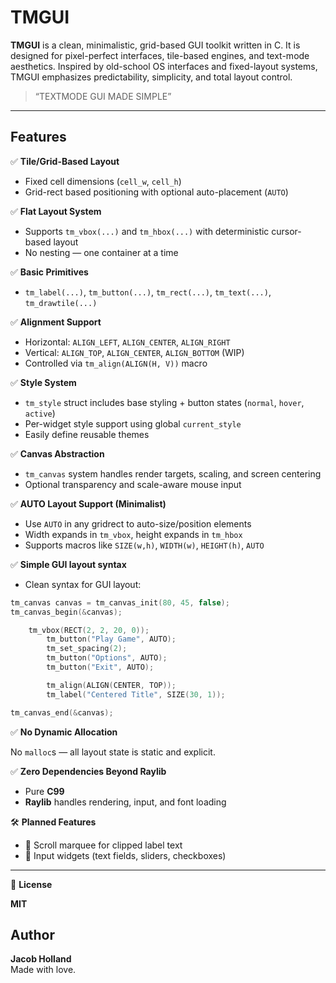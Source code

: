 # TMGUI

**TMGUI** is a clean, minimalistic, grid-based GUI toolkit written in C. It is designed for pixel-perfect interfaces, tile-based engines, and text-mode aesthetics. Inspired by old-school OS interfaces and fixed-layout systems, TMGUI emphasizes predictability, simplicity, and total layout control.

> “TEXTMODE GUI MADE SIMPLE”

---

## Features

✅ **Tile/Grid-Based Layout**  
- Fixed cell dimensions (`cell_w`, `cell_h`)  
- Grid-rect based positioning with optional auto-placement (`AUTO`)  

✅ **Flat Layout System**  
- Supports `tm_vbox(...)` and `tm_hbox(...)` with deterministic cursor-based layout  
- No nesting — one container at a time  

✅ **Basic Primitives**  
- `tm_label(...)`, `tm_button(...)`, `tm_rect(...)`, `tm_text(...)`, `tm_drawtile(...)`  

✅ **Alignment Support**  
- Horizontal: `ALIGN_LEFT`, `ALIGN_CENTER`, `ALIGN_RIGHT`  
- Vertical: `ALIGN_TOP`, `ALIGN_CENTER`, `ALIGN_BOTTOM` (WIP)  
- Controlled via `tm_align(ALIGN(H, V))` macro  

✅ **Style System**  
- `tm_style` struct includes base styling + button states (`normal`, `hover`, `active`)  
- Per-widget style support using global `current_style`  
- Easily define reusable themes  

✅ **Canvas Abstraction**  
- `tm_canvas` system handles render targets, scaling, and screen centering  
- Optional transparency and scale-aware mouse input  

✅ **AUTO Layout Support (Minimalist)**  
- Use `AUTO` in any gridrect to auto-size/position elements  
- Width expands in `tm_vbox`, height expands in `tm_hbox`  
- Supports macros like `SIZE(w,h)`, `WIDTH(w)`, `HEIGHT(h)`, `AUTO`  

✅ **Simple GUI layout syntax**  
- Clean syntax for GUI layout:  
  
```c
tm_canvas canvas = tm_canvas_init(80, 45, false);
tm_canvas_begin(&canvas);

	tm_vbox(RECT(2, 2, 20, 0));
		tm_button("Play Game", AUTO);
		tm_set_spacing(2);
		tm_button("Options", AUTO);
		tm_button("Exit", AUTO);

		tm_align(ALIGN(CENTER, TOP));
		tm_label("Centered Title", SIZE(30, 1));

tm_canvas_end(&canvas);
```

✅ **No Dynamic Allocation**

No `malloc`s — all layout state is static and explicit.



✅ **Zero Dependencies Beyond Raylib**

- Pure **C99**
- **Raylib** handles rendering, input, and font loading



🛠️ **Planned Features**

- 🔲 Scroll marquee for clipped label text  
- 🔲 Input widgets (text fields, sliders, checkboxes)  

---

📄 **License**

**MIT**

## Author

**Jacob Holland**  
Made with love.

